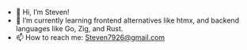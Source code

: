 - 👋 Hi, I’m Steven!
- 🌱 I’m currently learning frontend alternatives like htmx, and backend languages like Go, Zig, and Rust.
- 📫 How to reach me: Steven7926@gmail.com
